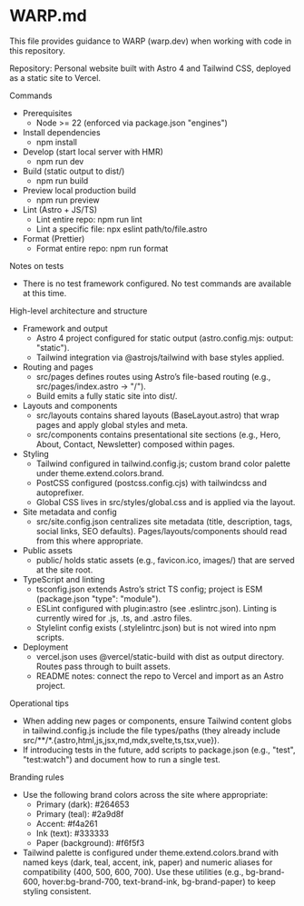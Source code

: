 # WARP.md

This file provides guidance to WARP (warp.dev) when working with code in this repository.

Repository: Personal website built with Astro 4 and Tailwind CSS, deployed as a static site to Vercel.

Commands
- Prerequisites
  - Node >= 22 (enforced via package.json "engines")
- Install dependencies
  - npm install
- Develop (start local server with HMR)
  - npm run dev
- Build (static output to dist/)
  - npm run build
- Preview local production build
  - npm run preview
- Lint (Astro + JS/TS)
  - Lint entire repo: npm run lint
  - Lint a specific file: npx eslint path/to/file.astro
- Format (Prettier)
  - Format entire repo: npm run format

Notes on tests
- There is no test framework configured. No test commands are available at this time.

High-level architecture and structure
- Framework and output
  - Astro 4 project configured for static output (astro.config.mjs: output: "static").
  - Tailwind integration via @astrojs/tailwind with base styles applied.
- Routing and pages
  - src/pages defines routes using Astro’s file-based routing (e.g., src/pages/index.astro -> "/").
  - Build emits a fully static site into dist/.
- Layouts and components
  - src/layouts contains shared layouts (BaseLayout.astro) that wrap pages and apply global styles and meta.
  - src/components contains presentational site sections (e.g., Hero, About, Contact, Newsletter) composed within pages.
- Styling
  - Tailwind configured in tailwind.config.js; custom brand color palette under theme.extend.colors.brand.
  - PostCSS configured (postcss.config.cjs) with tailwindcss and autoprefixer.
  - Global CSS lives in src/styles/global.css and is applied via the layout.
- Site metadata and config
  - src/site.config.json centralizes site metadata (title, description, tags, social links, SEO defaults). Pages/layouts/components should read from this where appropriate.
- Public assets
  - public/ holds static assets (e.g., favicon.ico, images/) that are served at the site root.
- TypeScript and linting
  - tsconfig.json extends Astro’s strict TS config; project is ESM (package.json "type": "module").
  - ESLint configured with plugin:astro (see .eslintrc.json). Linting is currently wired for .js, .ts, and .astro files.
  - Stylelint config exists (.stylelintrc.json) but is not wired into npm scripts.
- Deployment
  - vercel.json uses @vercel/static-build with dist as output directory. Routes pass through to built assets.
  - README notes: connect the repo to Vercel and import as an Astro project.

Operational tips
- When adding new pages or components, ensure Tailwind content globs in tailwind.config.js include the file types/paths (they already include src/**/*.{astro,html,js,jsx,md,mdx,svelte,ts,tsx,vue}).
- If introducing tests in the future, add scripts to package.json (e.g., "test", "test:watch") and document how to run a single test.

Branding rules
- Use the following brand colors across the site where appropriate:
  - Primary (dark): #264653
  - Primary (teal): #2a9d8f
  - Accent: #f4a261
  - Ink (text): #333333
  - Paper (background): #f6f5f3
- Tailwind palette is configured under theme.extend.colors.brand with named keys (dark, teal, accent, ink, paper) and numeric aliases for compatibility (400, 500, 600, 700). Use these utilities (e.g., bg-brand-600, hover:bg-brand-700, text-brand-ink, bg-brand-paper) to keep styling consistent.

